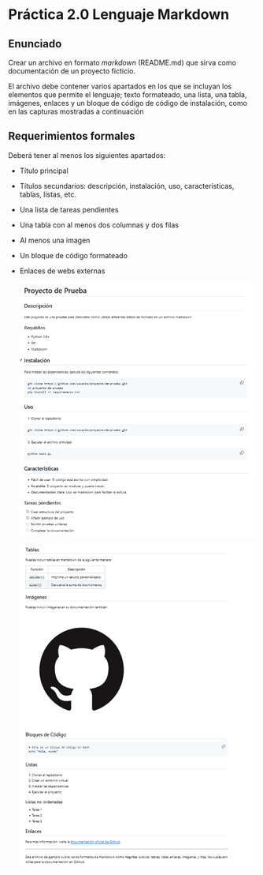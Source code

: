 # Práctica 2.0 Lenguaje Markdown

## Enunciado

 Crear un archivo en formato *markdown* (README.md) que sirva como documentación de un proyecto ficticio.
 
 El archivo debe contener varios apartados en los que se incluyan los elementos que permite el lenguaje; texto formateado, una lista, una tabla, imágenes, enlaces y un bloque de código de código de instalación, como en las capturas mostradas a continuación


## Requerimientos formales

Deberá tener al menos los siguientes apartados:

 - Título principal
 - Títulos secundarios: descripción, instalación, uso, características, tablas, listas, etc.
 - Una lista de tareas pendientes
 - Una tabla con al menos dos columnas y dos filas
 - Al menos una imagen
 - Un bloque de código formateado
 - Enlaces de webs externas

    ![](media/parte1.png) 

    ![](media/parte2.png) 

